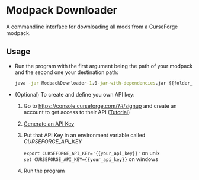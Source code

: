 # Modpack Downloader
A commandline interface for downloading all mods from a CurseForge modpack.

## Usage
- Run the program with the first argument being the path of your modpack and the second one your destination path:
   ```cmd
   java -jar ModpackDownloader-1.0-jar-with-dependencies.jar {{folder_or_zip_with_manifest}} {{destination_path}}
   ```

- (Optional) To create and define you own API key:
   1. Go to https://console.curseforge.com/?#/signup and create an account to get access to their API ([Tutorial](https://docs.curseforge.com/#your-next-steps))
   2. [Generate an API Key](https://console.curseforge.com/#/api-keys)
   3. Put that API Key in an environment variable called _CURSEFORGE_API_KEY_

      `export CURSEFORGE_API_KEY='{{your_api_key}}'` on unix \
      `set CURSEFORGE_API_KEY={{your_api_key}}` on windows
   4. Run the program
